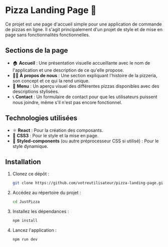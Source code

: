 # Pizza Landing Page 🍕

Ce projet est une page d'accueil simple pour une application de commande de pizzas en ligne. Il s'agit principalement d'un projet de style et de mise en page sans fonctionnalités fonctionnelles.

## Sections de la page

- 🏠 **Accueil** : Une présentation visuelle accueillante avec le nom de l'application et une description de ce qu'elle propose.
- 👨‍🍳 **À propos de nous** : Une section expliquant l'histoire de la pizzeria, son concept et ce qui la rend unique.
- 🍕 **Menu** : Un aperçu visuel des différentes pizzas disponibles avec des descriptions stylisées.
- 📞 **Contact** : Un formulaire de contact pour que les utilisateurs puissent nous joindre, même s'il n'est pas encore fonctionnel.

## Technologies utilisées

- ⚛️ **React** : Pour la création des composants.
- 🎨 **CSS3** : Pour le style et la mise en page.
- 💅 **Styled-components** (ou autre préprocesseur CSS si utilisé) : Pour le style dynamique.

## Installation

1. Clonez ce dépôt :
   ```bash
   git clone https://github.com/votreutilisateur/pizza-landing-page.git
2. Accédez au répertoire du projet :
   ```bash
   cd JustPizza
3. Installez les dépendances :
   ```bash
   npm install
4. Lancez l'application :
   ```bash
   npm run dev
